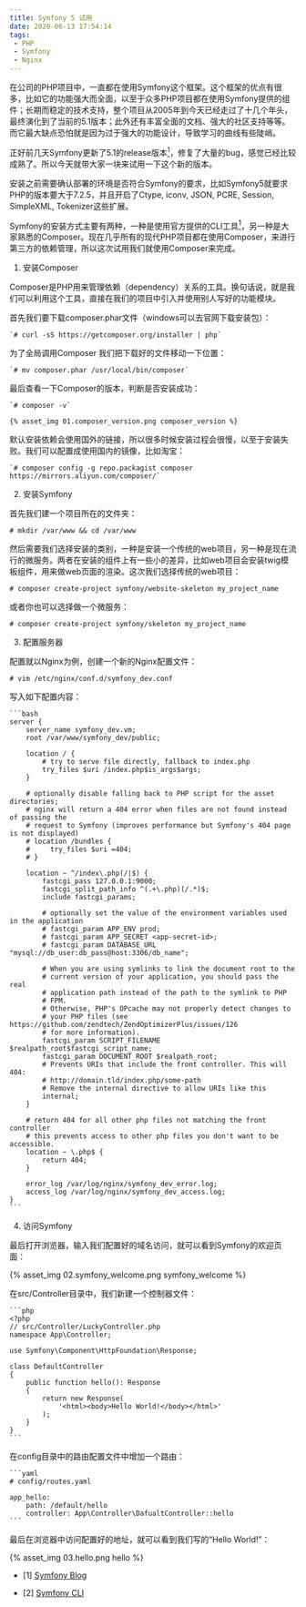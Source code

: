 ```yaml
---
title: Symfony 5 试用
date: 2020-06-13 17:54:14
tags:
 - PHP
 - Symfony
 - Nginx
---
```


在公司的PHP项目中，一直都在使用Symfony这个框架。这个框架的优点有很多，比如它的功能强大而全面，以至于众多PHP项目都在使用Symfony提供的组件；长期而稳定的技术支持，整个项目从2005年到今天已经走过了十几个年头，最终演化到了当前的5.1版本；此外还有丰富全面的文档、强大的社区支持等等。而它最大缺点恐怕就是因为过于强大的功能设计，导致学习的曲线有些陡峭。

正好前几天Symfony更新了5.1的release版本[<sup>1</sup>](#refer-anchor-1)，修复了大量的bug，感觉已经比较成熟了。所以今天就带大家一块来试用一下这个新的版本。

<!-- more -->

安装之前需要确认部署的环境是否符合Symfony的要求，比如Symfony5就要求PHP的版本要大于7.2.5，并且开启了Ctype, iconv, JSON, PCRE, Session, SimpleXML, Tokenizer这些扩展。

Symfony的安装方式主要有两种，一种是使用官方提供的CLI工具[<sup>1</sup>](#refer-anchor-2)，另一种是大家熟悉的Composer。现在几乎所有的现代PHP项目都在使用Composer，来进行第三方的依赖管理，所以这次试用我们就使用Composer来完成。

1. 安装Composer

  Composer是PHP用来管理依赖（dependency）关系的工具。换句话说，就是我们可以利用这个工具，直接在我们的项目中引入并使用别人写好的功能模块。

  首先我们要下载composer.phar文件（windows可以去官网下载安装包）：

    `# curl -sS https://getcomposer.org/installer | php`

  为了全局调用Composer 我们把下载好的文件移动一下位置：

    `# mv composer.phar /usr/local/bin/composer`

  最后查看一下Composer的版本，判断是否安装成功：

    `# composer -v`

    {% asset_img 01.composer_version.png composer_version %}

  默认安装依赖会使用国外的链接，所以很多时候安装过程会很慢，以至于安装失败。我们可以配置成使用国内的镜像，比如淘宝：

    `# composer config -g repo.packagist composer https://mirrors.aliyun.com/composer/`

2. 安装Symfony

  首先我们建一个项目所在的文件夹：

  `# mkdir /var/www && cd /var/www`

  然后需要我们选择安装的类别，一种是安装一个传统的web项目，另一种是现在流行的微服务。两者在安装的组件上有一些小的差异，比如web项目会安装twig模板组件，用来做web页面的渲染。这次我们选择传统的web项目：

  `# composer create-project symfony/website-skeleton my_project_name`

  或者你也可以选择做一个微服务：

  `# composer create-project symfony/skeleton my_project_name`

3. 配置服务器

  配置就以Nginx为例，创建一个新的Nginx配置文件：

  `# vim /etc/nginx/conf.d/symfony_dev.conf`

  写入如下配置内容：

    ```bash
    server {
        server_name symfony_dev.vm;
        root /var/www/symfony_dev/public;

        location / {
            # try to serve file directly, fallback to index.php
            try_files $uri /index.php$is_args$args;
        }

        # optionally disable falling back to PHP script for the asset directories;
        # nginx will return a 404 error when files are not found instead of passing the
        # request to Symfony (improves performance but Symfony's 404 page is not displayed)
        # location /bundles {
        #     try_files $uri =404;
        # }

        location ~ ^/index\.php(/|$) {
            fastcgi_pass 127.0.0.1:9000;
            fastcgi_split_path_info ^(.+\.php)(/.*)$;
            include fastcgi_params;

            # optionally set the value of the environment variables used in the application
            # fastcgi_param APP_ENV prod;
            # fastcgi_param APP_SECRET <app-secret-id>;
            # fastcgi_param DATABASE_URL "mysql://db_user:db_pass@host:3306/db_name";

            # When you are using symlinks to link the document root to the
            # current version of your application, you should pass the real
            # application path instead of the path to the symlink to PHP
            # FPM.
            # Otherwise, PHP's OPcache may not properly detect changes to
            # your PHP files (see https://github.com/zendtech/ZendOptimizerPlus/issues/126
            # for more information).
            fastcgi_param SCRIPT_FILENAME $realpath_root$fastcgi_script_name;
            fastcgi_param DOCUMENT_ROOT $realpath_root;
            # Prevents URIs that include the front controller. This will 404:
            # http://domain.tld/index.php/some-path
            # Remove the internal directive to allow URIs like this
            internal;
        }

        # return 404 for all other php files not matching the front controller
        # this prevents access to other php files you don't want to be accessible.
        location ~ \.php$ {
            return 404;
        }

        error_log /var/log/nginx/symfony_dev_error.log;
        access_log /var/log/nginx/symfony_dev_access.log;
    }
    ```

4. 访问Symfony

  最后打开浏览器，输入我们配置好的域名访问，就可以看到Symfony的欢迎页面：

  {% asset_img 02.symfony_welcome.png symfony_welcome %}

  在src/Controller目录中，我们新建一个控制器文件：

    ```php
    <?php
    // src/Controller/LuckyController.php
    namespace App\Controller;

    use Symfony\Component\HttpFoundation\Response;

    class DefaultController
    {
        public function hello(): Response
        {
            return new Response(
                '<html><body>Hello World!</body></html>'
            );
        }
    }
    ```
  在config目录中的路由配置文件中增加一个路由：

    ```yaml
    # config/routes.yaml

    app_hello:
        path: /default/hello
        controller: App\Controller\DafualtController::hello
    ```
  最后在浏览器中访问配置好的地址，就可以看到我们写的“Hello World!”：

  {% asset_img 03.hello.png hello %}

<div id="refer-anchor-1"></div>

- [1] [Symfony Blog](https://symfony.com/blog/symfony-5-1-1-released)

<div id="refer-anchor-2"></div>

- [2] [Symfony CLI](https://symfony.com/download)

